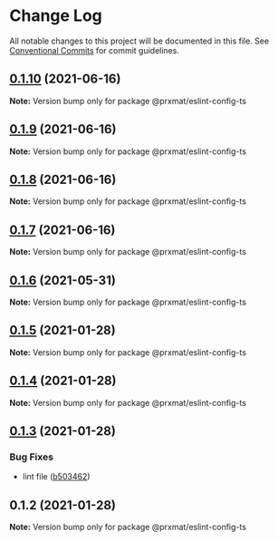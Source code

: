 # Change Log

All notable changes to this project will be documented in this file.
See [Conventional Commits](https://conventionalcommits.org) for commit guidelines.

## [0.1.10](https://github.com/prxmat/eslint-config/compare/v0.1.9...v0.1.10) (2021-06-16)

**Note:** Version bump only for package @prxmat/eslint-config-ts





## [0.1.9](https://github.com/prxmat/eslint-config/compare/v0.1.8...v0.1.9) (2021-06-16)

**Note:** Version bump only for package @prxmat/eslint-config-ts





## [0.1.8](https://github.com/prxmat/eslint-config/compare/v0.1.7...v0.1.8) (2021-06-16)

**Note:** Version bump only for package @prxmat/eslint-config-ts





## [0.1.7](https://github.com/prxmat/eslint-config/compare/v0.1.6...v0.1.7) (2021-06-16)

**Note:** Version bump only for package @prxmat/eslint-config-ts





## [0.1.6](https://github.com/prxmat/eslint-config/compare/v0.1.5...v0.1.6) (2021-05-31)

**Note:** Version bump only for package @prxmat/eslint-config-ts





## [0.1.5](https://github.com/prxmat/eslint-config/compare/v0.1.4...v0.1.5) (2021-01-28)

**Note:** Version bump only for package @prxmat/eslint-config-ts





## [0.1.4](https://github.com/prxmat/eslint-config/compare/v0.1.3...v0.1.4) (2021-01-28)

**Note:** Version bump only for package @prxmat/eslint-config-ts





## [0.1.3](https://github.com/prxmat/eslint-config/compare/v0.1.2...v0.1.3) (2021-01-28)


### Bug Fixes

* lint file ([b503462](https://github.com/prxmat/eslint-config/commit/b503462abc0d28c93328fe9edecdcd9327539682))





## 0.1.2 (2021-01-28)

**Note:** Version bump only for package @prxmat/eslint-config-ts
